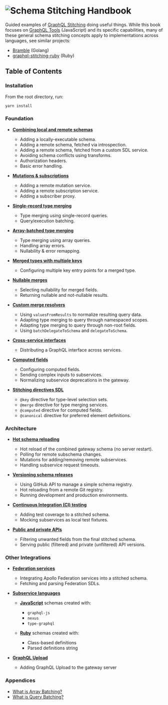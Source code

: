 # ![Schema Stitching Handbook](./images/banner-1.jpg)

Guided examples of [GraphQL Stitching](https://the-guild.dev/graphql/stitching/docs) doing useful things. While this book focuses on [GraphQL Tools](https://github.com/ardatan/graphql-tools) (JavaScript) and its specific capabilities, many of these general schema stitching concepts apply to implementations across languages, see similar projects:

- [Bramble](https://github.com/movio/bramble) (Golang)
- [graphql-stitching-ruby](https://github.com/gmac/graphql-stitching-ruby) (Ruby)

## Table of Contents

### Installation

From the root directory, run:

```sh
yarn install
```

### Foundation

- **[Combining local and remote schemas](./combining-local-and-remote-schemas)**

  - Adding a locally-executable schema.
  - Adding a remote schema, fetched via introspection.
  - Adding a remote schema, fetched from a custom SDL service.
  - Avoiding schema conflicts using transforms.
  - Authorization headers.
  - Basic error handling.

- **[Mutations &amp; subscriptions](./mutations-and-subscriptions)**

  - Adding a remote mutation service.
  - Adding a remote subscription service.
  - Adding a subscriber proxy.

- **[Single-record type merging](./type-merging-single-records)**

  - Type merging using single-record queries.
  - Query/execution batching.

- **[Array-batched type merging](./type-merging-arrays)**

  - Type merging using array queries.
  - Handling array errors.
  - Nullability & error remapping.

- **[Merged types with multiple keys](./type-merging-multiple-keys)**

  - Configuring multiple key entry points for a merged type.

- **[Nullable merges](./type-merging-nullables)**

  - Selecting nullability for merged fields.
  - Returning nullable and not-nullable results.

- **[Custom merge resolvers](./custom-merge-resolvers)**

  - Using `valuesFromResults` to normalize resulting query data.
  - Adapting type merging to query through namespaced scopes.
  - Adapting type merging to query through non-root fields.
  - Using `batchDelegateToSchema` and `delegateToSchema`.

- **[Cross-service interfaces](./type-merging-interfaces)**

  - Distributing a GraphQL interface across services.

- **[Computed fields](./computed-fields)**

  - Configuring computed fields.
  - Sending complex inputs to subservices.
  - Normalizing subservice deprecations in the gateway.

- **[Stitching directives SDL](./stitching-directives-sdl)**

  - `@key` directive for type-level selection sets.
  - `@merge` directive for type merging services.
  - `@computed` directive for computed fields.
  - `@canonical` directive for preferred element definitions.

### Architecture

- **[Hot schema reloading](./hot-schema-reloading)**

  - Hot reload of the combined gateway schema (no server restart).
  - Polling for remote subschema changes.
  - Mutations for adding/removing remote subservices.
  - Handling subservice request timeouts.

- **[Versioning schema releases](./versioning-schema-releases)**

  - Using GitHub API to manage a simple schema registry.
  - Hot reloading from a remote Git registry.
  - Running development and production environments.

- **[Continuous Integration (CI) testing](./continuous-integration-testing)**

  - Adding test coverage to a stitched schema.
  - Mocking subservices as local test fixtures.

- **[Public and private APIs](./public-and-private-apis)**

  - Filtering unwanted fields from the final stitched schema.
  - Serving public (filtered) and private (unfiltered) API versions.

### Other Integrations

- **[Federation services](./federation-services)**

  - Integrating Apollo Federation services into a stitched schema.
  - Fetching and parsing Federation SDLs.

- **[Subservice languages](./subservice-languages)**

  - **[JavaScript](./subservice-languages/javascript)** schemas created with:

    - `graphql-js`
    - `nexus`
    - `type-graphql`

  - **[Ruby](./subservice-languages/ruby)** schemas created with:

    - Class-based definitions
    - Parsed definitions string

- **[GraphQL Upload](./graphql-upload)**

  - Adding GraphQL Upload to the gateway server

### Appendices

- [What is Array Batching?](https://github.com/gmac/schema-stitching-demos/wiki/Batching-Arrays-and-Queries#what-is-array-batching)
- [What is Query Batching?](https://github.com/gmac/schema-stitching-demos/wiki/Batching-Arrays-and-Queries#what-is-query-batching)
